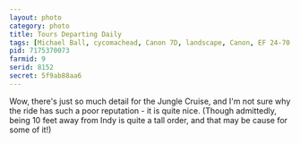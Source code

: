 ```yaml
---
layout: photo
category: photo
title: Tours Departing Daily
tags: [Michael Ball, cycomachead, Canon 7D, landscape, Canon, EF 24-70 f2.8L, Jungle Cruise, DLR, Adventure Land, Disney, HDR, HDRI, Disneyland, Disneyland Resort, Anaheim, rides, attraction]
pid: 7175370073
farmid: 9
serid: 8152
secret: 5f9ab88aa6
---
```


Wow, there's just so much detail for the Jungle Cruise, and I'm not sure why the ride has such a poor reputation - it is quite nice. (Though admittedly, being 10 feet away from Indy is quite a tall order, and that may be cause for some of it!)
